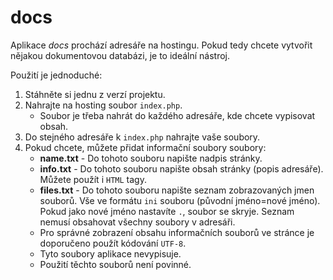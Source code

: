 # docs

Aplikace *docs* prochází adresáře na hostingu. Pokud tedy chcete vytvořit nějakou dokumentovou databázi, je to ideální nástroj.

Použití je jednoduché:
1. Stáhněte si jednu z verzí projektu.
2. Nahrajte na hosting soubor `index.php`.
	- Soubor je třeba nahrát do každého adresáře, kde chcete vypisovat obsah.
3. Do stejného adresáře k `index.php` nahrajte vaše soubory.
4. Pokud chcete, můžete přidat informační soubory soubory:
    - **name.txt** - Do tohoto souboru napište nadpis stránky.
    - **info.txt** - Do tohoto souboru napište obsah stránky (popis adresáře). Můžete použít i `HTML` tagy.
    - **files.txt** - Do tohoto souboru napište seznam zobrazovaných jmen souborů. Vše ve formátu `ini` souboru (původní jméno=nové jméno). Pokud jako nové jméno nastavíte `.`, soubor se skryje. Seznam nemusí obsahovat všechny soubory v adresáři.
    - Pro správné zobrazení obsahu informačních souborů ve stránce je doporučeno použít kódování `UTF-8`.
    - Tyto soubory aplikace nevypisuje.
    - Použití těchto souborů není povinné.
